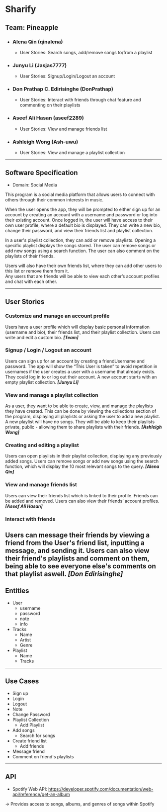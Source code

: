 # Sharify

## Team: Pineapple
- ### Alena Qin (qinalena)
  - User Stories: Search songs, add/remove songs to/from a playlist
- ### Junyu Li (Jasjas7777)
  - User Stories: Signup/Login/Logout an account
- ### Don Prathap C. Edirisinghe (DonPrathap)
  - User Stories: Interact with friends through chat feature and commenting on their playlists
- ### Aseef Ali Hasan (aseef2289)
  - User Stories: View and manage friends list
- ### Ashleigh Wong (Ash-uwu)
  - User Stories: View and manage a playlist collection
____
## Software Specification
- Domain: Social Media

This program is a social media platform that allows users to connect with
others through their common interests in music.

When the user opens the app, they will be prompted to either sign up for an account by creating an account with a username and password
or log into their existing account.  Once logged in, the user will have access to their own user profile, where a default bio is displayed. They
can write a new bio, change their password, and view their friends list and playlist collection.

In a user's playlist collection, they can add or remove playlists. Opening a specific playlist displays the songs stored. 
The user can remove songs or add new songs using a search function. The user can also comment on the playlists of their friends.

Users will also have their own friends list, where they can add other users to this list or remove them from it.  
Any users that are friends will be able to view each other’s account profiles and chat with each other.
____
## User Stories
### Customize and manage an account profile
Users have a user profile which will display basic personal information (username and bio), their friends list,
and their playlist collection. Users can write and edit a custom bio. ***[Team]***

### Signup / Login / Logout an account
Users can sign up for an account by creating a friendUsername and password. The app will show the “This User is taken”
to avoid repetition in usernames if the user creates a user with a username that already exists. They could log in to or log out
their account. A new account starts with an empty playlist collection. ***[Junyu Li]***

### View and manage a playlist collection
As a user, they want to be able to create, view, and manage the playlists they have created.  This can be done by 
viewing the collections section of the program, displaying all playlists or asking the user to add a new playlist. A new playlist will have no songs.
They will be able to keep their playlists private,  public -  allowing them to share playlists with their friends. 
***[Ashleigh Wong]***

### Creating and editing a playlist
Users can open playlists in their playlist collection, displaying any previously added songs. 
Users can remove songs or add new songs using the search function, which will display the 10 most relevant songs to the query. 
***[Alena Qin]***

### View and manage friends list
Users can view their friends list which is linked to their profile. Friends can be added and removed. Users can also
view their friends’ account profiles. ***[Aseef Ali Hasan]***

### Interact with friends
Users can message their friends by viewing a friend from the User's friend list, inputting a message, and sending it. 
Users can also view their friend's playlists and comment on them, being able to see everyone else's comments on that 
playlist aswell. ***[Don Edirisinghe]***
----
## Entities
- User
  - username
  - password
  - note
  - info
- Tracks
  - Name
  - Artist
  - Genre
- Playlist
  - Name
  - Tracks
____
## Use Cases
- Sign up
- Login
- Logout
- Note
- Change Password
- Playlist Collection
  - Add Playlist
- Add songs
  - Search for songs
- Create friend list
  - Add friends
- Message friend
- Comment on friend's playlists
____
## API
- Spotify Web API: https://developer.spotify.com/documentation/web-api/reference/get-an-album

-> Provides access to songs, albums, and genres of songs within Spotify
